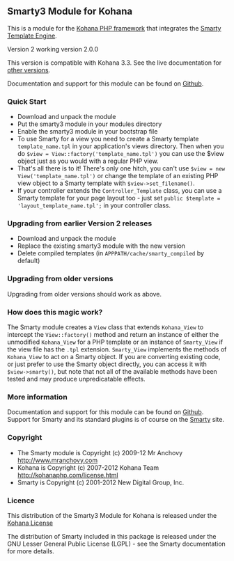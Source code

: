 ## Smarty3 Module for Kohana

This is a module for the [Kohana PHP framework](http://kohanaphp.com/) that
integrates the [Smarty Template Engine](http://www.smarty.net/).

Version 2 working version 2.0.0

This version is compatible with Kohana 3.3. See the live documentation for
[other versions](https://github.com/MrAnchovy/Kohana_Smarty3/wiki/Version-history).

Documentation and support for this module can be found on
[Github](https://github.com/MrAnchovy/Kohana_Smarty3/wiki).

### Quick Start

- Download and unpack the module
- Put the smarty3 module in your modules directory
- Enable the smarty3 module in your bootstrap file
- To use Smarty for a view you need to create a Smarty template
  `template_name.tpl` in your application's views directory. Then when you do
  `$view = View::factory('template_name.tpl')` you can use the $view object
  just as you would with a regular PHP view.
- That's all there is to it! There's only one hitch, you can't use
  `$view = new View('template_name.tpl')` or change the template of an existing
  PHP view object to a Smarty template with `$view->set_filename()`.
- If your controller extends the `Controller_Template` class, you can use a
  Smarty template for your page layout too - just set
  `public $template = 'layout_template_name.tpl';` in your controller class.

### Upgrading from earlier Version 2 releases

- Download and unpack the module
- Replace the existing smarty3 module with the new version
- Delete compiled templates (in `APPPATH/cache/smarty_compiled` by default)

### Upgrading from older versions

Upgrading from older versions should work as above.

### How does this magic work?

The Smarty module creates a `View` class that extends `Kohana_View` to intercept
the `View::factory()` method and return an instance of either the unmodified
`Kohana_View` for a PHP template or an instance of `Smarty_View` if the view file
has the `.tpl` extension. `Smarty_View` implements the methods of `Kohana_View` to
act on a Smarty object. If you are converting existing code, or just prefer to
use the Smarty object directly, you can access it with `$view->smarty()`, but
note that not all of the available methods have been tested and may produce
unpredicatable effects.

### More information

Documentation and support for this module can be found on
[Github](https://github.com/MrAnchovy/Kohana_Smarty3/wiki).
Support for Smarty and its standard plugins is of course on the
[Smarty](http://www.smarty.net) site.

### Copyright

* The Smarty module is Copyright (c) 2009-12 Mr Anchovy <http://www.mranchovy.com>
* Kohana is Copyright (c) 2007-2012 Kohana Team <http://kohanaphp.com/license.html>  
* Smarty is Copyright (c) 2001-2012 New Digital Group, Inc.

### Licence

This distribution of the Smarty3 Module for Kohana is released under the
[Kohana License](http://kohanaframework.org/license)

The distribution of Smarty included in this package is released under the
GNU Lesser General Public License (LGPL) - see the Smarty documentation for
more details.
